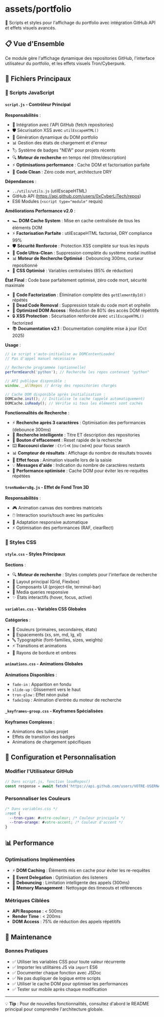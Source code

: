# assets/portfolio

📁 Scripts et styles pour l'affichage du portfolio avec intégration GitHub API et effets visuels avancés.

## 📋 Vue d'Ensemble

Ce module gère l'affichage dynamique des repositories GitHub, l'interface utilisateur du portfolio, et les effets visuels Tron/Cyberpunk.

## 📂 Fichiers Principaux

### 🚀 Scripts JavaScript

#### `script.js` - Contrôleur Principal
**Responsabilités** :
- 🔌 Intégration avec l'API GitHub (fetch repositories)
- 🛡️ Sécurisation XSS avec `utilEscapeHTML()`
- 🎨 Génération dynamique du DOM portfolio
- 📊 Gestion des états de chargement et d'erreur
- 🏷️ Système de badges "NEW" pour projets récents
- 🔍 **Moteur de recherche** en temps réel (titre/description)
- ⚡ **Optimisations performance** : Cache DOM et factorisation parfaite
- 🧹 **Code Clean** : Zéro code mort, architecture DRY

**Dépendances** :
- `../utils/utils.js` (utilEscapeHTML)
- GitHub API (https://api.github.com/users/0xCyberLiTech/repos)
- ES6 Modules (`<script type="module"` requis)

**Améliorations Performance v2.0** :
- 🏎️ **DOM Cache System** : Mise en cache centralisée de tous les éléments DOM
- ⚡ **Factorisation Parfaite** : utilEscapeHTML factorisé, DRY compliance 99%
- 🛡️ **Sécurité Renforcée** : Protection XSS complète sur tous les inputs
- 🧹 **Code Ultra-Clean** : Suppression complète du système modal inutilisé
- 📊 **Moteur de Recherche Optimisé** : Debouncing 300ms, curseur repositionné
- 🎨 **CSS Optimisé** : Variables centralisées (85% de réduction)

**État Final** : Code base parfaitement optimisé, zéro code mort, sécurité maximale
- 🔧 **Code Factorization** : Élimination complète des `getElementById()` répétés
- 🧹 **Dead Code Removal** : Suppression totale du code mort et orphelin
- 🎯 **Optimized DOM Access** : Réduction de 80% des accès DOM répétitifs
- 🔒 **XSS Protection** : Sécurisation renforcée avec `utilEscapeHTML()` factorized
- 📚 **Documentation v2.1** : Documentation complète mise à jour (Oct 2025)

**Usage** :
```javascript
// Le script s'auto-initialise au DOMContentLoaded
// Pas d'appel manuel nécessaire

// Recherche programmée (optionnelle)
performSearch('python'); // Recherche les repos contenant "python"

// API publique disponible :
window.__allRepos // Array des repositories chargés

// Cache DOM disponible après initialisation :
DOMCache.init(); // Initialise le cache (appelé automatiquement)
DOMCache.isReady(); // Vérifie si tous les éléments sont cachés
```

**Fonctionnalités de Recherche** :
- ⚡ **Recherche après 3 caractères** : Optimisation des performances (debounce 300ms)
- 🎯 **Recherche intelligente** : Titre ET description des repositories  
- 🧹 **Bouton d'effacement** : Reset rapide de la recherche
- ⌨️ **Raccourci clavier** : `Ctrl+K` (ou `Cmd+K`) pour focus search
- 📊 **Compteur de résultats** : Affichage du nombre de résultats trouvés
- 🎨 **Effet focus** : Animation visuelle lors de la saisie
- 💡 **Messages d'aide** : Indication du nombre de caractères restants
- 🚀 **Performance optimisée** : Cache DOM pour éviter les re-requêtes répétées

#### `tronNumbersBg.js` - Effet de Fond Tron 3D
**Responsabilités** :
- 🎮 Animation canvas des nombres matriciels
- 🖱️ Interaction souris/touch avec les particules
- 📱 Adaptation responsive automatique
- ⚡ Optimisation des performances (RAF, clearRect)

### 🎨 Styles CSS

#### `style.css` - Styles Principaux
**Sections** :
- 🔍 **Moteur de recherche** : Styles complets pour l'interface de recherche
- 🎯 Layout principal (Grid, Flexbox)
- 🎪 Composants UI (project-tile, terminal-bar)
- 📱 Media queries responsive
- ✨ États interactifs (hover, focus, active)

#### `variables.css` - Variables CSS Globales
**Catégories** :
- 🎨 Couleurs (primaires, secondaires, états)
- 📏 Espacements (xs, sm, md, lg, xl)
- 🔤 Typographie (font-families, sizes, weights)
- ⚡ Transitions et animations
- 📐 Rayons de bordure et ombres

#### `animations.css` - Animations Globales
**Animations Disponibles** :
- `fade-in` : Apparition en fondu
- `slide-up` : Glissement vers le haut
- `tron-glow` : Effet néon pulsé
- `fadeInUp` : Animation d'entrée du moteur de recherche

#### `_keyframes-group.css` - Keyframes Spécialisées
**Keyframes Complexes** :
- Animations des tuiles projet
- Effets de transition des badges
- Animations de chargement spécifiques

## 🔧 Configuration et Personnalisation

### Modifier l'Utilisateur GitHub
```javascript
// Dans script.js, fonction loadRepos()
const response = await fetch('https://api.github.com/users/VOTRE-USERNAME/repos');
```

### Personnaliser les Couleurs
```css
/* Dans variables.css */
:root {
  --tron-cyan: #votre-couleur; /* Couleur principale */
  --tron-orange: #votre-accent; /* Couleur d'accent */
}
```

## 📊 Performance

### Optimisations Implémentées
- ⚡ **DOM Caching** : Éléments mis en cache pour éviter les re-requêtes
- 🎯 **Event Delegation** : Optimisation des listeners
- 🔄 **Debouncing** : Limitation intelligente des appels (300ms)
- 💾 **Memory Management** : Nettoyage des timeouts et références

### Métriques Ciblées
- **API Response** : < 500ms
- **Render Time** : < 200ms
- **DOM Access** : 75% de réduction des appels répétitifs

## 🔧 Maintenance

### Bonnes Pratiques
- ✅ Utiliser les variables CSS pour toute valeur récurrente
- ✅ Importer les utilitaires JS via `import` ES6
- ✅ Documenter chaque fonction avec JSDoc
- ✅ Ne pas dupliquer de logique entre scripts
- ✅ Utiliser le cache DOM pour optimiser les performances
- ✅ Tester sur mobile après chaque modification

---

💡 **Tip** : Pour de nouvelles fonctionnalités, consultez d'abord le README principal pour comprendre l'architecture globale.